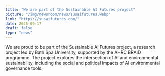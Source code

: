 ```yaml
---
title: "We are part of the Sustainable AI Futures project"
picture: "/img/newsroom/news/susaifutures.webp"
link: "https://susaifutures.com/"
date: 2025-09-17
draft: false
type: "news"
---
```


We are proud to be part of the Sustainable AI Futures project, a research project led by Bath Spa University, supported by the AHRC BRAID programme. The project explores the intersection of AI and environmental sustainability, including the social and political impacts of AI environmental governance tools.
